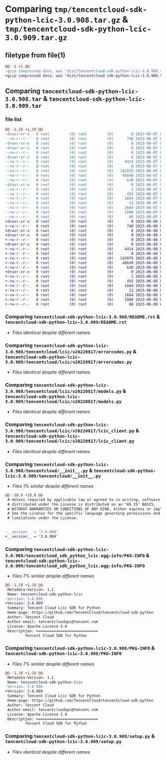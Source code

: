 # Comparing `tmp/tencentcloud-sdk-python-lcic-3.0.908.tar.gz` & `tmp/tencentcloud-sdk-python-lcic-3.0.909.tar.gz`

## filetype from file(1)

```diff
@@ -1 +1 @@
-gzip compressed data, was "dist/tencentcloud-sdk-python-lcic-3.0.908.tar", last modified: Wed Jun  7 00:27:28 2023, max compression
+gzip compressed data, was "dist/tencentcloud-sdk-python-lcic-3.0.909.tar", last modified: Thu Jun  8 00:28:14 2023, max compression
```

## Comparing `tencentcloud-sdk-python-lcic-3.0.908.tar` & `tencentcloud-sdk-python-lcic-3.0.909.tar`

### file list

```diff
@@ -1,19 +1,19 @@
-drwxr-xr-x   0 root         (0) root         (0)        0 2023-06-07 00:27:28.000000 tencentcloud-sdk-python-lcic-3.0.908/
--rw-r--r--   0 root         (0) root         (0)      740 2023-06-07 00:27:28.000000 tencentcloud-sdk-python-lcic-3.0.908/README.rst
-drwxr-xr-x   0 root         (0) root         (0)        0 2023-06-07 00:27:28.000000 tencentcloud-sdk-python-lcic-3.0.908/tencentcloud/
-drwxr-xr-x   0 root         (0) root         (0)        0 2023-06-07 00:27:28.000000 tencentcloud-sdk-python-lcic-3.0.908/tencentcloud/lcic/
--rw-r--r--   0 root         (0) root         (0)        0 2023-06-07 00:27:28.000000 tencentcloud-sdk-python-lcic-3.0.908/tencentcloud/lcic/__init__.py
-drwxr-xr-x   0 root         (0) root         (0)        0 2023-06-07 00:27:28.000000 tencentcloud-sdk-python-lcic-3.0.908/tencentcloud/lcic/v20220817/
--rw-r--r--   0 root         (0) root         (0)     4414 2023-06-07 00:27:28.000000 tencentcloud-sdk-python-lcic-3.0.908/tencentcloud/lcic/v20220817/errorcodes.py
--rw-r--r--   0 root         (0) root         (0)        0 2023-06-07 00:27:28.000000 tencentcloud-sdk-python-lcic-3.0.908/tencentcloud/lcic/v20220817/__init__.py
--rw-r--r--   0 root         (0) root         (0)   142076 2023-06-07 00:27:28.000000 tencentcloud-sdk-python-lcic-3.0.908/tencentcloud/lcic/v20220817/models.py
--rw-r--r--   0 root         (0) root         (0)    48649 2023-06-07 00:27:28.000000 tencentcloud-sdk-python-lcic-3.0.908/tencentcloud/lcic/v20220817/lcic_client.py
--rw-r--r--   0 root         (0) root         (0)      630 2023-06-07 00:27:28.000000 tencentcloud-sdk-python-lcic-3.0.908/tencentcloud/__init__.py
-drwxr-xr-x   0 root         (0) root         (0)        0 2023-06-07 00:27:28.000000 tencentcloud-sdk-python-lcic-3.0.908/tencentcloud_sdk_python_lcic.egg-info/
--rw-r--r--   0 root         (0) root         (0)        1 2023-06-07 00:27:28.000000 tencentcloud-sdk-python-lcic-3.0.908/tencentcloud_sdk_python_lcic.egg-info/dependency_links.txt
--rw-r--r--   0 root         (0) root         (0)      455 2023-06-07 00:27:28.000000 tencentcloud-sdk-python-lcic-3.0.908/tencentcloud_sdk_python_lcic.egg-info/SOURCES.txt
--rw-r--r--   0 root         (0) root         (0)     1664 2023-06-07 00:27:28.000000 tencentcloud-sdk-python-lcic-3.0.908/tencentcloud_sdk_python_lcic.egg-info/PKG-INFO
--rw-r--r--   0 root         (0) root         (0)       13 2023-06-07 00:27:28.000000 tencentcloud-sdk-python-lcic-3.0.908/tencentcloud_sdk_python_lcic.egg-info/top_level.txt
--rw-r--r--   0 root         (0) root         (0)     1664 2023-06-07 00:27:28.000000 tencentcloud-sdk-python-lcic-3.0.908/PKG-INFO
--rw-r--r--   0 root         (0) root         (0)     1008 2023-06-07 00:27:28.000000 tencentcloud-sdk-python-lcic-3.0.908/setup.py
--rw-r--r--   0 root         (0) root         (0)       88 2023-06-07 00:27:28.000000 tencentcloud-sdk-python-lcic-3.0.908/setup.cfg
+drwxr-xr-x   0 root         (0) root         (0)        0 2023-06-08 00:28:14.000000 tencentcloud-sdk-python-lcic-3.0.909/
+-rw-r--r--   0 root         (0) root         (0)      740 2023-06-08 00:28:14.000000 tencentcloud-sdk-python-lcic-3.0.909/README.rst
+drwxr-xr-x   0 root         (0) root         (0)        0 2023-06-08 00:28:14.000000 tencentcloud-sdk-python-lcic-3.0.909/tencentcloud/
+drwxr-xr-x   0 root         (0) root         (0)        0 2023-06-08 00:28:14.000000 tencentcloud-sdk-python-lcic-3.0.909/tencentcloud/lcic/
+-rw-r--r--   0 root         (0) root         (0)        0 2023-06-08 00:28:14.000000 tencentcloud-sdk-python-lcic-3.0.909/tencentcloud/lcic/__init__.py
+drwxr-xr-x   0 root         (0) root         (0)        0 2023-06-08 00:28:14.000000 tencentcloud-sdk-python-lcic-3.0.909/tencentcloud/lcic/v20220817/
+-rw-r--r--   0 root         (0) root         (0)     4414 2023-06-08 00:28:14.000000 tencentcloud-sdk-python-lcic-3.0.909/tencentcloud/lcic/v20220817/errorcodes.py
+-rw-r--r--   0 root         (0) root         (0)        0 2023-06-08 00:28:14.000000 tencentcloud-sdk-python-lcic-3.0.909/tencentcloud/lcic/v20220817/__init__.py
+-rw-r--r--   0 root         (0) root         (0)   142076 2023-06-08 00:28:14.000000 tencentcloud-sdk-python-lcic-3.0.909/tencentcloud/lcic/v20220817/models.py
+-rw-r--r--   0 root         (0) root         (0)    48649 2023-06-08 00:28:14.000000 tencentcloud-sdk-python-lcic-3.0.909/tencentcloud/lcic/v20220817/lcic_client.py
+-rw-r--r--   0 root         (0) root         (0)      630 2023-06-08 00:28:14.000000 tencentcloud-sdk-python-lcic-3.0.909/tencentcloud/__init__.py
+drwxr-xr-x   0 root         (0) root         (0)        0 2023-06-08 00:28:14.000000 tencentcloud-sdk-python-lcic-3.0.909/tencentcloud_sdk_python_lcic.egg-info/
+-rw-r--r--   0 root         (0) root         (0)        1 2023-06-08 00:28:14.000000 tencentcloud-sdk-python-lcic-3.0.909/tencentcloud_sdk_python_lcic.egg-info/dependency_links.txt
+-rw-r--r--   0 root         (0) root         (0)      455 2023-06-08 00:28:14.000000 tencentcloud-sdk-python-lcic-3.0.909/tencentcloud_sdk_python_lcic.egg-info/SOURCES.txt
+-rw-r--r--   0 root         (0) root         (0)     1664 2023-06-08 00:28:14.000000 tencentcloud-sdk-python-lcic-3.0.909/tencentcloud_sdk_python_lcic.egg-info/PKG-INFO
+-rw-r--r--   0 root         (0) root         (0)       13 2023-06-08 00:28:14.000000 tencentcloud-sdk-python-lcic-3.0.909/tencentcloud_sdk_python_lcic.egg-info/top_level.txt
+-rw-r--r--   0 root         (0) root         (0)     1664 2023-06-08 00:28:14.000000 tencentcloud-sdk-python-lcic-3.0.909/PKG-INFO
+-rw-r--r--   0 root         (0) root         (0)     1008 2023-06-08 00:28:14.000000 tencentcloud-sdk-python-lcic-3.0.909/setup.py
+-rw-r--r--   0 root         (0) root         (0)       88 2023-06-08 00:28:14.000000 tencentcloud-sdk-python-lcic-3.0.909/setup.cfg
```

### Comparing `tencentcloud-sdk-python-lcic-3.0.908/README.rst` & `tencentcloud-sdk-python-lcic-3.0.909/README.rst`

 * *Files identical despite different names*

### Comparing `tencentcloud-sdk-python-lcic-3.0.908/tencentcloud/lcic/v20220817/errorcodes.py` & `tencentcloud-sdk-python-lcic-3.0.909/tencentcloud/lcic/v20220817/errorcodes.py`

 * *Files identical despite different names*

### Comparing `tencentcloud-sdk-python-lcic-3.0.908/tencentcloud/lcic/v20220817/models.py` & `tencentcloud-sdk-python-lcic-3.0.909/tencentcloud/lcic/v20220817/models.py`

 * *Files identical despite different names*

### Comparing `tencentcloud-sdk-python-lcic-3.0.908/tencentcloud/lcic/v20220817/lcic_client.py` & `tencentcloud-sdk-python-lcic-3.0.909/tencentcloud/lcic/v20220817/lcic_client.py`

 * *Files identical despite different names*

### Comparing `tencentcloud-sdk-python-lcic-3.0.908/tencentcloud/__init__.py` & `tencentcloud-sdk-python-lcic-3.0.909/tencentcloud/__init__.py`

 * *Files 1% similar despite different names*

```diff
@@ -10,8 +10,8 @@
 # Unless required by applicable law or agreed to in writing, software
 # distributed under the License is distributed on an "AS IS" BASIS,
 # WITHOUT WARRANTIES OR CONDITIONS OF ANY KIND, either express or implied.
 # See the License for the specific language governing permissions and
 # limitations under the License.
 
 
-__version__ = '3.0.908'
+__version__ = '3.0.909'
```

### Comparing `tencentcloud-sdk-python-lcic-3.0.908/tencentcloud_sdk_python_lcic.egg-info/PKG-INFO` & `tencentcloud-sdk-python-lcic-3.0.909/tencentcloud_sdk_python_lcic.egg-info/PKG-INFO`

 * *Files 7% similar despite different names*

```diff
@@ -1,10 +1,10 @@
 Metadata-Version: 1.1
 Name: tencentcloud-sdk-python-lcic
-Version: 3.0.908
+Version: 3.0.909
 Summary: Tencent Cloud Lcic SDK for Python
 Home-page: https://github.com/TencentCloud/tencentcloud-sdk-python
 Author: Tencent Cloud
 Author-email: tencentcloudapi@tencent.com
 License: Apache License 2.0
 Description: ============================
         Tencent Cloud SDK for Python
```

### Comparing `tencentcloud-sdk-python-lcic-3.0.908/PKG-INFO` & `tencentcloud-sdk-python-lcic-3.0.909/PKG-INFO`

 * *Files 7% similar despite different names*

```diff
@@ -1,10 +1,10 @@
 Metadata-Version: 1.1
 Name: tencentcloud-sdk-python-lcic
-Version: 3.0.908
+Version: 3.0.909
 Summary: Tencent Cloud Lcic SDK for Python
 Home-page: https://github.com/TencentCloud/tencentcloud-sdk-python
 Author: Tencent Cloud
 Author-email: tencentcloudapi@tencent.com
 License: Apache License 2.0
 Description: ============================
         Tencent Cloud SDK for Python
```

### Comparing `tencentcloud-sdk-python-lcic-3.0.908/setup.py` & `tencentcloud-sdk-python-lcic-3.0.909/setup.py`

 * *Files identical despite different names*

